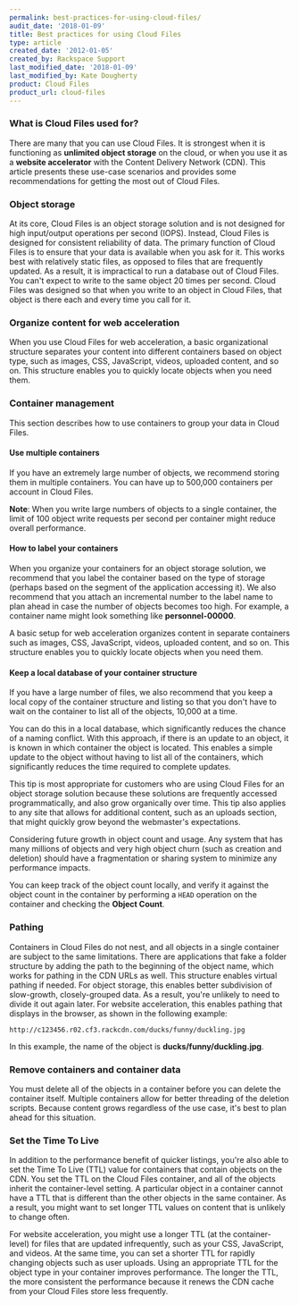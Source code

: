 ```yaml
---
permalink: best-practices-for-using-cloud-files/
audit_date: '2018-01-09'
title: Best practices for using Cloud Files
type: article
created_date: '2012-01-05'
created_by: Rackspace Support
last_modified_date: '2018-01-09'
last_modified_by: Kate Dougherty
product: Cloud Files
product_url: cloud-files
---
```


### What is Cloud Files used for?

There are many that you can use Cloud Files. It is strongest when it is
functioning as **unlimited object storage** on the cloud, or when you use it
as a **website accelerator** with the Content Delivery Network (CDN). This
article presents these use-case scenarios and provides some recommendations
for getting the most out of Cloud Files.

### Object storage

At its core, Cloud Files is an object storage solution and is not designed for
high input/output operations per second (IOPS). Instead, Cloud Files is
designed for consistent reliability of data. The primary function of Cloud
Files is to ensure that your data is available when you ask for it. This works
best with relatively static files, as opposed to files that are frequently
updated. As a result, it is impractical to run a database out of Cloud Files.
You can't expect to write to the same object 20 times per second. Cloud Files
was designed so that when you write to an object in Cloud Files, that object
is there each and every time you call for it.

### Organize content for web acceleration

When you use Cloud Files for web acceleration, a basic organizational
structure separates your content into different containers based on
object type, such as images, CSS, JavaScript, videos, uploaded
content, and so on. This structure enables you to quickly locate objects
when you need them.

### Container management

This section describes how to use containers to group your data in Cloud
Files.

#### Use multiple containers

If you have an extremely large number of objects, we recommend storing
them in multiple containers. You can have up to 500,000 containers per
account in Cloud Files.

**Note**: When you write large numbers of objects to a single container,
the limit of 100 object write requests per second per container might reduce
overall performance.

#### How to label your containers

When you organize your containers for an object storage solution, we
recommend that you label the container based on the type of storage (perhaps
based on the segment of the application accessing it). We also recommend
that you attach an incremental number to the label name to plan ahead in
case the number of objects becomes too high. For example, a container name
might look something like **personnel-00000**.

A basic setup for web acceleration organizes content in separate containers
such as images, CSS, JavaScript, videos, uploaded content, and so on. This
structure enables you to quickly locate objects when you need them.

#### Keep a local database of your container structure

If you have a large number of files, we also recommend that you
keep a local copy of the container structure and listing so that you don't
have to wait on the container to list all of the objects, 10,000 at a time.

You can do this in a local database, which significantly reduces the chance
of a naming conflict. With this approach, if there is an update to an object,
it is known in which container the object is located. This enables a simple
update to the object without having to list all of the containers, which
significantly reduces the time required to complete updates.

This tip is most appropriate for customers who are using Cloud Files for an
object storage solution because these solutions are frequently accessed
programmatically, and also grow organically over time. This tip also applies
to any site that allows for additional content, such as an uploads section,
that might quickly grow beyond the webmaster's expectations.

Considering future growth in object count and usage. Any system that has
many millions of objects and very high object churn (such as creation and
deletion) should have a fragmentation or sharing system to minimize any
performance impacts.

You can keep track of the object count locally, and verify it against the
object count in the container by performing a `HEAD` operation on the
container and checking the **Object Count**.

### Pathing

Containers in Cloud Files do not nest, and all objects in a
single container are subject to the same limitations. There are
applications that fake a folder structure by adding the path to
the beginning of the object name, which works for pathing in the CDN
URLs as well. This structure enables virtual pathing if needed.
For object storage, this enables better subdivision of slow-growth,
closely-grouped data. As a result, you're unlikely to need to divide it
out again later. For website acceleration, this enables pathing that
displays in the browser, as shown in the following example:

    http://c123456.r02.cf3.rackcdn.com/ducks/funny/duckling.jpg

In this example, the name of the object is **ducks/funny/duckling.jpg**.

### Remove containers and container data

You must delete all of the objects in a container before you can delete the
container itself. Multiple containers allow for better threading of the
deletion scripts. Because content grows regardless of the use case, it's
best to plan ahead for this situation.

### Set the Time To Live

In addition to the performance benefit of quicker listings, you're also able
to set the Time To Live (TTL) value for containers that contain objects on the
CDN. You set the TTL on the Cloud Files container, and all of the objects
inherit the container-level setting. A particular object in a container cannot
have a TTL that is different than the other objects in the same container.
As a result, you might want to set longer TTL values on content that is
unlikely to change often.

For website acceleration, you might use a longer TTL (at the container-level)
for files that are updated infrequently, such as your CSS, JavaScript, and
videos. At the same time, you can set a shorter TTL for rapidly changing
objects such as user uploads. Using an appropriate TTL for the object type in
your container improves performance. The longer the TTL, the more
consistent the performance because it renews the CDN cache from your Cloud
Files store less frequently.
